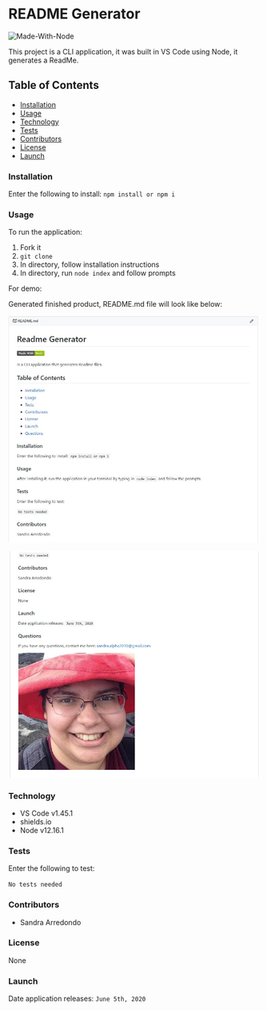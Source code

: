
# README Generator

![Made-With-Node](https://img.shields.io/badge/Made%20With-Node-green)

This project is a CLI application, it was built in VS Code using Node, it generates a ReadMe.

## Table of Contents
* [Installation](#installation)
* [Usage](#usage)
* [Technology](#technology)
* [Tests](#tests)
* [Contributors](#contributors)
* [License](#license)
* [Launch](#launch)

### Installation

Enter the following to install:
`npm install or npm i`

### Usage

To run the application:
1. Fork it
2. `git clone`
3. In directory, follow installation instructions
4. In directory, run `node index` and follow prompts

For demo:



Generated finished product, README.md file will look like below:

![first half](https://github.com/salpharre/README-Generator/blob/master/assets/img/examplemd1.jpg)

![second half](https://github.com/salpharre/README-Generator/blob/master/assets/img/examplemd2.jpg)


### Technology

* VS Code v1.45.1
* shields.io
* Node v12.16.1

### Tests

Enter the following to test:

`No tests needed`

### Contributors

* Sandra Arredondo

### License

None

### Launch

Date application releases: `June 5th, 2020`



